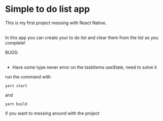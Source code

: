 # Simple to do list app

This is my first project messing with React Native.
</br></br>

In this app you can create your to do list and clear them from the list as you complete!

BUGS:
</br></br>

- Have some type never error on the taskItems useState, need to solve it

run the command with

```
yarn start
```

and

```
yarn build
```

if you want to messing around with the project
